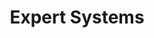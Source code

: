 ---
title: "Expert Systems"

categories: ['']

tags: ['Expert', 'Systems']

arwords: 'النظم الخبيرة'

arexps: []

enwords: ['Expert Systems']

enexps: []

arlexicons: 'ن'

enlexicons: 'E'

authors: ['Ruqayya Roshdy']

translators: ['']

citations: 'العربية والذكاء الاصطناعي'

sources: 'مركز الملك عبدالله بن عبدالعزيز الدولي لخدمة اللغة العربية'

word: "true"

slug: ""
---